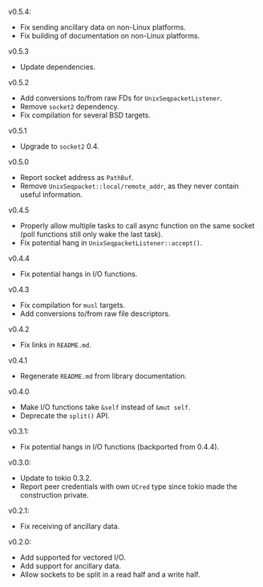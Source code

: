 v0.5.4:
  * Fix sending ancillary data on non-Linux platforms.
  * Fix building of documentation on non-Linux platforms.

v0.5.3
  * Update dependencies.

v0.5.2
  * Add conversions to/from raw FDs for `UnixSeqpacketListener`.
  * Remove `socket2` dependency.
  * Fix compilation for several BSD targets.

v0.5.1
  * Upgrade to `socket2` 0.4.

v0.5.0
  * Report socket address as `PathBuf`.
  * Remove `UnixSeqpacket::local/remote_addr`, as they never contain useful information.

v0.4.5
  * Properly allow multiple tasks to call async function on the same socket (poll functions still only wake the last task).
  * Fix potential hang in `UnixSeqpacketListener::accept()`.

v0.4.4
  * Fix potential hangs in I/O functions.

v0.4.3
  * Fix compilation for `musl` targets.
  * Add conversions to/from raw file descriptors.

v0.4.2
  * Fix links in `README.md`.

v0.4.1
  * Regenerate `README.md` from library documentation.

v0.4.0
  * Make I/O functions take `&self` instead of `&mut self`.
  * Deprecate the `split()` API.

v0.3.1:
  * Fix potential hangs in I/O functions (backported from 0.4.4).

v0.3.0:
  * Update to tokio 0.3.2.
  * Report peer credentials with own `UCred` type since tokio made the construction private.

v0.2.1:
  * Fix receiving of ancillary data.

v0.2.0:
  * Add supported for vectored I/O.
  * Add support for ancillary data.
  * Allow sockets to be split in a read half and a write half.
